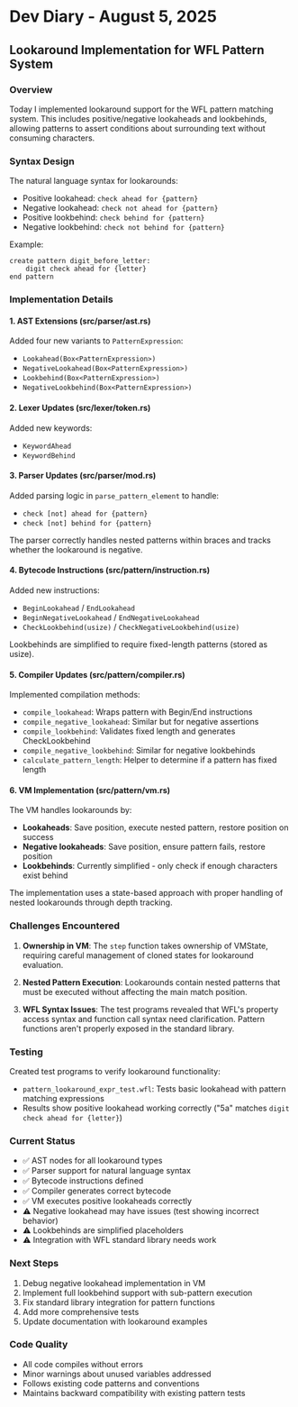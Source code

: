 # Dev Diary - August 5, 2025

## Lookaround Implementation for WFL Pattern System

### Overview
Today I implemented lookaround support for the WFL pattern matching system. This includes positive/negative lookaheads and lookbehinds, allowing patterns to assert conditions about surrounding text without consuming characters.

### Syntax Design
The natural language syntax for lookarounds:
- Positive lookahead: `check ahead for {pattern}`
- Negative lookahead: `check not ahead for {pattern}`
- Positive lookbehind: `check behind for {pattern}`
- Negative lookbehind: `check not behind for {pattern}`

Example:
```wfl
create pattern digit_before_letter:
    digit check ahead for {letter}
end pattern
```

### Implementation Details

#### 1. AST Extensions (src/parser/ast.rs)
Added four new variants to `PatternExpression`:
- `Lookahead(Box<PatternExpression>)`
- `NegativeLookahead(Box<PatternExpression>)`
- `Lookbehind(Box<PatternExpression>)`
- `NegativeLookbehind(Box<PatternExpression>)`

#### 2. Lexer Updates (src/lexer/token.rs)
Added new keywords:
- `KeywordAhead`
- `KeywordBehind`

#### 3. Parser Updates (src/parser/mod.rs)
Added parsing logic in `parse_pattern_element` to handle:
- `check [not] ahead for {pattern}`
- `check [not] behind for {pattern}`

The parser correctly handles nested patterns within braces and tracks whether the lookaround is negative.

#### 4. Bytecode Instructions (src/pattern/instruction.rs)
Added new instructions:
- `BeginLookahead` / `EndLookahead`
- `BeginNegativeLookahead` / `EndNegativeLookahead`
- `CheckLookbehind(usize)` / `CheckNegativeLookbehind(usize)`

Lookbehinds are simplified to require fixed-length patterns (stored as usize).

#### 5. Compiler Updates (src/pattern/compiler.rs)
Implemented compilation methods:
- `compile_lookahead`: Wraps pattern with Begin/End instructions
- `compile_negative_lookahead`: Similar but for negative assertions
- `compile_lookbehind`: Validates fixed length and generates CheckLookbehind
- `compile_negative_lookbehind`: Similar for negative lookbehinds
- `calculate_pattern_length`: Helper to determine if a pattern has fixed length

#### 6. VM Implementation (src/pattern/vm.rs)
The VM handles lookarounds by:
- **Lookaheads**: Save position, execute nested pattern, restore position on success
- **Negative lookaheads**: Save position, ensure pattern fails, restore position
- **Lookbehinds**: Currently simplified - only check if enough characters exist behind

The implementation uses a state-based approach with proper handling of nested lookarounds through depth tracking.

### Challenges Encountered

1. **Ownership in VM**: The `step` function takes ownership of VMState, requiring careful management of cloned states for lookaround evaluation.

2. **Nested Pattern Execution**: Lookarounds contain nested patterns that must be executed without affecting the main match position.

3. **WFL Syntax Issues**: The test programs revealed that WFL's property access syntax and function call syntax need clarification. Pattern functions aren't properly exposed in the standard library.

### Testing
Created test programs to verify lookaround functionality:
- `pattern_lookaround_expr_test.wfl`: Tests basic lookahead with pattern matching expressions
- Results show positive lookahead working correctly ("5a" matches `digit check ahead for {letter}`)

### Current Status
- ✅ AST nodes for all lookaround types
- ✅ Parser support for natural language syntax
- ✅ Bytecode instructions defined
- ✅ Compiler generates correct bytecode
- ✅ VM executes positive lookaheads correctly
- ⚠️  Negative lookahead may have issues (test showing incorrect behavior)
- ⚠️  Lookbehinds are simplified placeholders
- ⚠️  Integration with WFL standard library needs work

### Next Steps
1. Debug negative lookahead implementation in VM
2. Implement full lookbehind support with sub-pattern execution
3. Fix standard library integration for pattern functions
4. Add more comprehensive tests
5. Update documentation with lookaround examples

### Code Quality
- All code compiles without errors
- Minor warnings about unused variables addressed
- Follows existing code patterns and conventions
- Maintains backward compatibility with existing pattern tests